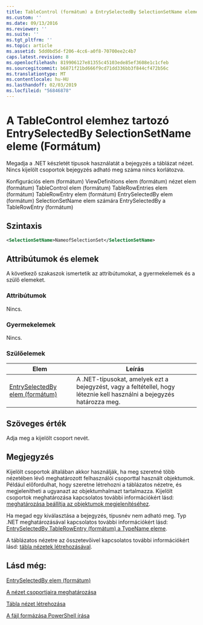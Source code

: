 ```yaml
---
title: TableControl (formátum) a EntrySelectedBy SelectionSetName eleme |} A Microsoft Docs
ms.custom: ''
ms.date: 09/13/2016
ms.reviewer: ''
ms.suite: ''
ms.tgt_pltfrm: ''
ms.topic: article
ms.assetid: 5dd0bd5d-f206-4cc6-a0f8-70700ee2c4b7
caps.latest.revision: 8
ms.openlocfilehash: 819906127e81355c45103ede85ef3608e1c1cfeb
ms.sourcegitcommit: b6871f21bd666f9cd71dd336bb3f844cf472b56c
ms.translationtype: MT
ms.contentlocale: hu-HU
ms.lasthandoff: 02/03/2019
ms.locfileid: "56846878"
---
```

# <a name="selectionsetname-element-for-entryselectedby-for-tablecontrol-format"></a>A TableControl elemhez tartozó EntrySelectedBy SelectionSetName eleme (Formátum)

Megadja a .NET készletét típusok használatát a bejegyzés a táblázat nézet. Nincs kijelölt csoportok bejegyzés adható meg száma nincs korlátozva.

Konfigurációs elem (formátum) ViewDefinitions elem (formátum) nézet elem (formátum) TableControl elem (formátum) TableRowEntries elem (formátum) TableRowEntry elem (formátum) EntrySelectedBy elem (formátum) SelectionSetName elem számára EntrySelectedBy a TableRowEntry (formátum)

## <a name="syntax"></a>Szintaxis

```xml
<SelectionSetName>NameofSelectionSet</SelectionSetName>
```

## <a name="attributes-and-elements"></a>Attribútumok és elemek

A következő szakaszok ismertetik az attribútumokat, a gyermekelemek és a szülő elemeket.

### <a name="attributes"></a>Attribútumok

Nincs.

### <a name="child-elements"></a>Gyermekelemek

Nincs.

### <a name="parent-elements"></a>Szülőelemek

|Elem|Leírás|
|-------------|-----------------|
|[EntrySelectedBy elem (formátum)](./entryselectedby-element-for-tablerowentry-for-tablecontrol-format.md)|A .NET-típusokat, amelyek ezt a bejegyzést, vagy a feltétellel, hogy léteznie kell használni a bejegyzés határozza meg.|

## <a name="text-value"></a>Szöveges érték

Adja meg a kijelölt csoport nevét.

## <a name="remarks"></a>Megjegyzés

Kijelölt csoportok általában akkor használják, ha meg szeretné több nézetében lévő meghatározott felhasználói csoporttal használt objektumok. Például előfordulhat, hogy szeretne létrehozni a táblázatos nézetre, és megjelenítheti a ugyanazt az objektumhalmazt tartalmazza. Kijelölt csoportok meghatározása kapcsolatos további információkért lásd: [meghatározása beállítja az objektumok megjelenítéséhez](./defining-selection-sets.md).

Ha megad egy kiválasztása a bejegyzés, típusnév nem adható meg. Typ .NET meghatározásával kapcsolatos további információkért lásd: [EntrySelectedBy TableRowEntry (formátum) a TypeName eleme](./typename-element-for-entryselectedby-for-tablecontrol-format.md).

A táblázatos nézetre az összetevőivel kapcsolatos további információkért lásd: [tábla nézetek létrehozásával](./creating-a-table-view.md).

## <a name="see-also"></a>Lásd még:

[EntrySelectedBy elem (formátum)](./entryselectedby-element-for-tablerowentry-for-tablecontrol-format.md)

[A nézet csoportjaira meghatározása](./defining-selection-sets.md)

[Tábla nézet létrehozása](./creating-a-table-view.md)

[A fájl formázása PowerShell írása](./writing-a-powershell-formatting-file.md)
